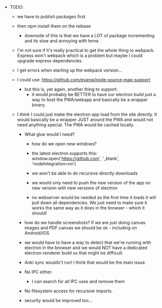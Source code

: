 - TODO: 

    - we have to publish packages first
    - then npm install them on the release
        - downside of this is that we have a LOT of package incrementing and its
          slow and annoying with lerna
    - I'm not sure if it's really practical to get the whole thing to webpack. 
      Express won't webpack which is a problem but maybe I could upgrade express
      dependencies.    
    
   - I get errors when starting up the webpack version... 
   
   - I could use:
        https://github.com/evanw/node-source-map-support
        
     - but this is, yet again, another thing to support.
        - it would probably be BETTER to have our electron build just a way 
          to host the PWA/webapp and basically be a wrapper binary.

    - I *think* I could just make the electron app load from the site directly.
      It would basically be a wrapper JUST around the PWA and would not need
      anything special.  The PWA would be cached locally.
      
        - What glue would I need?
            - how do we open new windows?
            - the latest electron supports this:
                window.open('https://github.com', '_blank', 'nodeIntegration=no')
            - we won't be able to do recursive directly downloads
            - we would only need to push the new version of the app on new
              version with new versions of electron
             
            - no webserver would be needed as the first time it loads it will 
              pull down all dependencies.  We just need to make sure it works
              the same way as it does in the browser - which it should!
              
         - how do we handle screenshots? If we are just doing canvas images 
           and PDF canvas we should be ok - including on Android/iOS
      
         - we would have to have a way to detect that we're running with
           electron in the browser and we would NOT have a dedicated
           electron-renderer build so that might be difficult. 
           
         - Anki sync wouldn't run!  I think that would be the main issue.  
         
         - No IPC either.
            - I can search for all IPC uses and remove them  
         
         - No filesystem access for recursive imports.

         - security would be improved too... 
